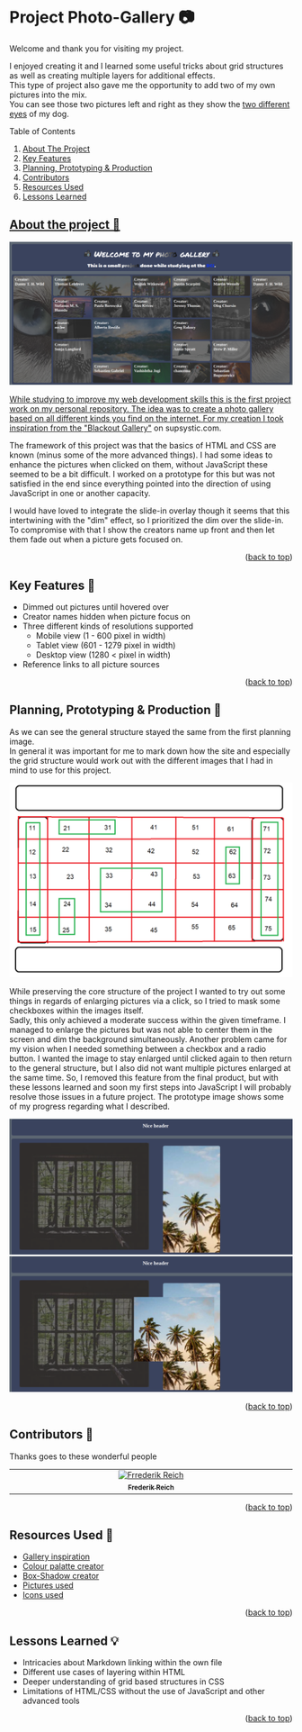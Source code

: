 <a name="readme-top"></a>

# Project Photo-Gallery 📷
Welcome and thank you for visiting my project.

I enjoyed creating it and I learned some useful tricks about grid structures as well as creating multiple layers for additional effects. <br>
This type of project also gave me the opportunity to add two of my own pictures into the mix. <br>
You can see those two pictures left and right as they show the <a href="https://en.wikipedia.org/wiki/Heterochromia_iridum">two different eyes</a> of my dog.

Table of Contents 
<ol>
  <li><a href="#about-the-project-">About The Project</a></li>
  <li><a href="#key-features-">Key Features</a></li>
  <li><a href="#planning-prototyping--production-">Planning, Prototyping & Production</a></li>
  <li><a href="#contributors-">Contributors</a></li>
  <li><a href="#resources-used-">Resources Used</a></li>
  <li><a href="#lessons-learned-">Lessons Learned</li>
</ol>

## About the project 📘

<img src="Landing.png" alt="LandingPage"/>

While studying to improve my web development skills this is the first project work on my personal repository.
The idea was to create a photo gallery based on all different kinds you find on the internet.
For my creation I took inspiration from the <a href="https://supsystic.com/example/blackout-gallery-example/">"Blackout Gallery"</a> on supsystic.com.

The framework of this project was that the basics of HTML and CSS are known (minus some of the more advanced things).
I had some ideas to enhance the pictures when clicked on them, without JavaScript these seemed to be a bit difficult. 
I worked on a prototype for this but was not satisfied in the end since everything pointed into the direction of using JavaScript in one or another capacity.

I would have loved to integrate the slide-in overlay though it seems that this intertwining with the "dim" effect, so I prioritized the dim over the slide-in.
To compromise with that I show the creators name up front and then let them fade out when a picture gets focused on.

<p align="right">(<a href="#readme-top">back to top</a>)</p>

## Key Features 🔑

* Dimmed out pictures until hovered over
* Creator names hidden when picture focus on
* Three different kinds of resolutions supported
  - Mobile view (1 - 600 pixel in width)
  - Tablet view (601 - 1279 pixel in width)
  - Desktop view (1280 < pixel in width)   
* Reference links to all picture sources

<p align="right">(<a href="#readme-top">back to top</a>)</p>

## Planning, Prototyping & Production 🚧

As we can see the general structure stayed the same from the first planning image. <br>
In general it was important for me to mark down how the site and especially the grid structure would work out with the different images that I had in mind to use for this project.

<img src="Planning.png" alt="Planning blueprint"/>

While preserving the core structure of the project I wanted to try out some things in regards of enlarging pictures via a click, so I tried to mask some checkboxes within the images itself. <br>
Sadly, this only achieved a moderate success within the given timeframe. 
I managed to enlarge the pictures but was not able to center them in the screen and dim the background simultaneously. 
Another problem came for my vision when I needed something between a checkbox and a radio button. 
I wanted the image to stay enlarged until clicked again to then return to the general structure, but I also did not want multiple pictures enlarged at the same time.
So, I removed this feature from the final product, but with these lessons learned and soon my first steps into JavaScript I will probably resolve those issues in a future project.
The prototype image shows some of my progress regarding what I described.

<img src="Prototype_01.png" alt="Protoype picture 1"/>
<img src="Prototype_02.png" alt="Prototype picture 2"/>


<p align="right">(<a href="#readme-top">back to top</a>)</p>


## Contributors 🌟

Thanks goes to these wonderful people

<table>
  <tbody>
      <td align="center" valign="top" width="14.28%"><a href="https://github.com/FRickReich">
        <img src="https://avatars.githubusercontent.com/u/492726?v=4"width="100px;" alt="Frrederik Reich"/><br /><sub><b>Frederik Reich</b></sub></a><br /></td>   
  </tbody>
</table>

<p align="right">(<a href="#readme-top">back to top</a>)</p>


## Resources Used 📖

* <a href="https://supsystic.com/gallery-examples/"> Gallery inspiration </a>
* <a href="https://coolors.co/"> Colour palatte creator </a>
* <a href="https://neumorphism.io/#e0e0e0"> Box-Shadow creator </a>
* <a href="https://picsum.photos/"> Pictures used </a>
* <a href="https://icons8.com/icons"> Icons used </a>

<p align="right">(<a href="#readme-top">back to top</a>)</p>


## Lessons Learned 💡

* Intricacies about Markdown linking within the own file
* Different use cases of layering within HTML
* Deeper understanding of grid based structures in CSS
* Limitations of HTML/CSS without the use of JavaScript and other advanced tools

<p align="right">(<a href="#readme-top">back to top</a>)</p>

